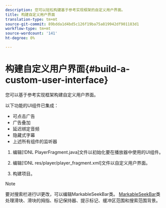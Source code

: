 ```yaml
---
description: 您可以轻松构建基于参考实现框架的自定义用户界面。
title: 构建自定义用户界面
translation-type: tm+mt
source-git-commit: 89bdda1d4bd5c126f19ba75a819942df901183d1
workflow-type: tm+mt
source-wordcount: '141'
ht-degree: 0%

---
```



# 构建自定义用户界面{#build-a-custom-user-interface}

您可以基于参考实现框架构建自定义用户界面。

以下功能的UI组件已集成：

* 可点击广告
* 广告叠加
* 延迟绑定音频
* 隐藏式字幕
* 上述所有组件的监听器

1. 编辑[!DNL PlayerFragment.java]文件以初始化要在播放器中使用的UI组件。

1. 编辑[!DNL res/player/player_fragment.xml]文件以自定义用户界面。
1. 构建项目。

>[!NOTE]
>
>要对搜索栏进行UI更改，可以编辑MarkableSeekBar类。 [MarkableSeekBar](https://help.adobe.com/en_US/primetime/api/reference_implementation/android/javadoc/com/adobe/primetime/reference/ui/player/MarkableSeekBar.html)类处理滑块、滑块的拇指、标记保持器、提示标记、缓冲区范围和搜索范围背景。